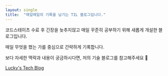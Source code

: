 ```yaml
---
layout: single
title:  "매일매일의 기록을 남기는 TIL 블로그입니다."
---
```


코드스테이츠 수료 후 긴장을 늦추지않고 매일 꾸준히 공부하기 위해 새롭게 개설한 블로그입니다.

매일 무엇을 했는 가를 중심으로 간략하게 기록합니다. 

보다 자세한 맥락과 내용이 궁금하시다면, 저의 기술 블로그를 참고해주세요 🙌


[Lucky's Tech Blog](https://brawny-firefly-689.notion.site/Lucky-s-Tech-Blog-81f7147de098465c89df75b167301541)
